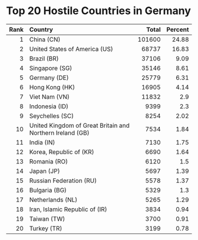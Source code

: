 # Top 20 Hostile Countries in Germany

| Rank | Country | Total | Percent |
| ---: | :------ | ----: | ------: |
| 1 | China (CN) | 101600 | 24.88 |
| 2 | United States of America (US) | 68737 | 16.83 |
| 3 | Brazil (BR) | 37106 | 9.09 |
| 4 | Singapore (SG) | 35146 | 8.61 |
| 5 | Germany (DE) | 25779 | 6.31 |
| 6 | Hong Kong (HK) | 16905 | 4.14 |
| 7 | Viet Nam (VN) | 11832 | 2.9 |
| 8 | Indonesia (ID) | 9399 | 2.3 |
| 9 | Seychelles (SC) | 8254 | 2.02 |
| 10 | United Kingdom of Great Britain and Northern Ireland (GB) | 7534 | 1.84 |
| 11 | India (IN) | 7130 | 1.75 |
| 12 | Korea, Republic of (KR) | 6690 | 1.64 |
| 13 | Romania (RO) | 6120 | 1.5 |
| 14 | Japan (JP) | 5697 | 1.39 |
| 15 | Russian Federation (RU) | 5578 | 1.37 |
| 16 | Bulgaria (BG) | 5329 | 1.3 |
| 17 | Netherlands (NL) | 5265 | 1.29 |
| 18 | Iran, Islamic Republic of (IR) | 3834 | 0.94 |
| 19 | Taiwan (TW) | 3700 | 0.91 |
| 20 | Turkey (TR) | 3199 | 0.78 |
